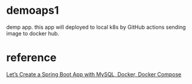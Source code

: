 # demoaps1
demp app. this app will deployed to local k8s by GitHub actions sending image to docker hub.

# reference
[Let’s Create a Spring Boot App with MySQL, Docker, Docker Compose](https://ilkerguldali.medium.com/1-4-lets-create-a-spring-boot-app-with-mysql-docker-docker-compose-8acaee3a2c4d)
